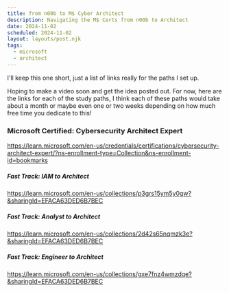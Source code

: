 ```yaml
---
title: from n00b to M$ Cyber Architect
description: Navigating the M$ Certs from n00b to Architect
date: 2024-11-02
scheduled: 2024-11-02
layout: layouts/post.njk
tags:
  - microsoft
  - architect
---
```


I'll keep this one short, just a list of links really for the paths I set up. 

Hoping to make a video soon and get the idea posted out. For now, here are the links for each of the study paths, I think each of these paths would take about a month or maybe even one or two weeks depending on how much free time you dedicate to this!

### Microsoft Certified: Cybersecurity Architect Expert
https://learn.microsoft.com/en-us/credentials/certifications/cybersecurity-architect-expert/?ns-enrollment-type=Collection&ns-enrollment-id=bookmarks

##### Fast Track: IAM to Architect
https://learn.microsoft.com/en-us/collections/p3grs15ym5y0gw?&sharingId=EFACA63DED6B7BEC

##### Fast Track: Analyst to Architect
https://learn.microsoft.com/en-us/collections/2d42s65nqmzk3e?&sharingId=EFACA63DED6B7BEC

##### Fast Track: Engineer to Architect
https://learn.microsoft.com/en-us/collections/gxe7fnz4wmzdqe?&sharingId=EFACA63DED6B7BEC